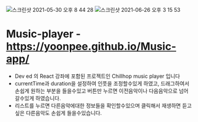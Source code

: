 ![스크린샷 2021-05-30 오후 8 44 28](https://user-images.githubusercontent.com/73012145/123503788-1b80e980-d690-11eb-9635-4976a586ea05.png)
![스크린샷 2021-06-26 오후 3 15 53](https://user-images.githubusercontent.com/73012145/123503994-6fd89900-d691-11eb-803d-7e4826ea350f.png)
# Music-player - https://yoonpee.github.io/Music-app/

* Dev ed 의 React 강좌에 포함된 프로젝트인 Chillhop music player 입니다
* currentTime과 duration을 설정하여 인풋을 조정할수있게 하였고, 드래그하여서 손쉽게 원하는 부분을 들을수있고 버튼만 누르면 이전음악이나 다음음악으로 넘어갈수있게 하였습니다.
* 리스트를 누르면 다른음악에대한 정보들을 확인할수있으며 클릭해서 재생하면 듣고싶은 다른음악도 손쉽게 들을수있습니다.
 
